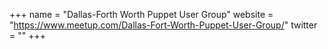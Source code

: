 +++
name = "Dallas-Forth Worth Puppet User Group"
website = "https://www.meetup.com/Dallas-Fort-Worth-Puppet-User-Group/"
twitter = ""
+++